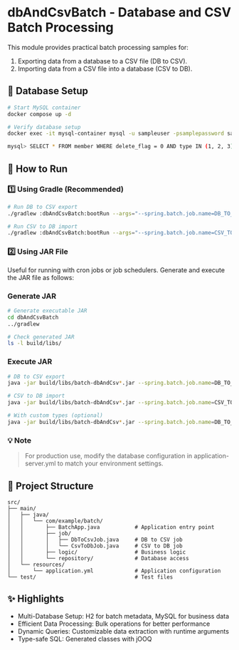# dbAndCsvBatch - Database and CSV Batch Processing

This module provides practical batch processing samples for:

1. Exporting data from a database to a CSV file (DB to CSV).  
2. Importing data from a CSV file into a database (CSV to DB).  

## 🐳 Database Setup
```bash
# Start MySQL container
docker compose up -d

# Verify database setup
docker exec -it mysql-container mysql -u sampleuser -psamplepassword sampledb

mysql> SELECT * FROM member WHERE delete_flag = 0 AND type IN (1, 2, 3) ORDER BY type ASC;
```

## 🔧 How to Run

### 1️⃣ Using Gradle (Recommended)
```bash
# Run DB to CSV export
./gradlew :dbAndCsvBatch:bootRun --args="--spring.batch.job.name=DB_TO_CSV --spring.profiles.active=local"

# Run CSV to DB import
./gradlew :dbAndCsvBatch:bootRun --args="--spring.batch.job.name=CSV_TO_DB --spring.profiles.active=local"
```

### 2️⃣ Using JAR File
Useful for running with cron jobs or job schedulers. Generate and execute the JAR file as follows:

### Generate JAR
```bash
# Generate executable JAR
cd dbAndCsvBatch
../gradlew

# Check generated JAR
ls -l build/libs/
```

### Execute JAR
```bash
# DB to CSV export
java -jar build/libs/batch-dbAndCsv*.jar --spring.batch.job.name=DB_TO_CSV --spring.profiles.active=local

# CSV to DB import
java -jar build/libs/batch-dbAndCsv*.jar --spring.batch.job.name=CSV_TO_DB --spring.profiles.active=local

# With custom types (optional)
java -jar build/libs/batch-dbAndCsv*.jar --spring.batch.job.name=DB_TO_CSV --batch.types=2,4 --spring.profiles.active=local
```

### 💡 Note
> For production use, modify the database configuration in application-server.yml to match your environment settings.

## 📁 Project Structure
```text
src/
├── main/
│   ├── java/
│   │   └── com/example/batch/
│   │       ├── BatchApp.java           # Application entry point
│   │       ├── job/
│   │       │   ├── DbToCsvJob.java     # DB to CSV job
│   │       │   └── CsvToDbJob.java     # CSV to DB job
│   │       ├── logic/                  # Business logic
│   │       └── repository/             # Database access
│   └── resources/
│       └── application.yml             # Application configuration
└── test/                               # Test files
```

## ✨ Highlights
- Multi-Database Setup: H2 for batch metadata, MySQL for business data
- Efficient Data Processing: Bulk operations for better performance
- Dynamic Queries: Customizable data extraction with runtime arguments
- Type-safe SQL: Generated classes with jOOQ